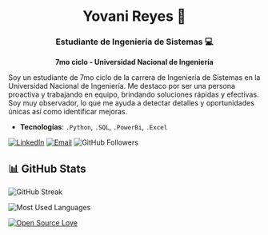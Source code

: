 <div align="center">
  
# **Yovani Reyes** 🚀

### **Estudiante de Ingeniería de Sistemas** 💻
**7mo ciclo - Universidad Nacional de Ingeniería**

</div>

Soy un estudiante de 7mo ciclo de la carrera de Ingeniería de Sistemas en la Universidad Nacional de Ingeniería. Me destaco por ser una persona proactiva y trabajando en equipo, brindando soluciones rápidas y efectivas. Soy muy observador, lo que me ayuda a detectar detalles y oportunidades únicas así como identificar mejoras.

- **Tecnologías**: `.Python`, `.SQL`, `.PowerBi`, `.Excel`

[![LinkedIn](https://img.shields.io/badge/LinkedIn-Connect-blue?logo=linkedin)](https://www.linkedin.com/in/yovanireyesgarcia)
[![Email](https://img.shields.io/badge/Email-Contact-red?logo=gmail)](mailto:yovanijorgeyj123@gmail.com)
![GitHub Followers](https://img.shields.io/github/followers/yovanirg12?style=flat-square&logo=github)

## 📊 GitHub Stats

![GitHub Streak](https://streak-stats.demolab.com/?user=yovanirg12&theme=dracula)

![Most Used Languages](https://github-readme-stats.vercel.app/api/top-langs/?username=yovanirg12&layout=compact&theme=dracula)

[![Open Source Love](https://badges.frapsoft.com/os/v2/open-source.svg?v=103)](https://github.com/ellerbrock/open-source-badges/)



